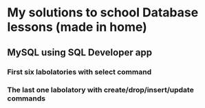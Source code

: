 # My solutions to school Database lessons (made in home)
## MySQL using SQL Developer app
### First six labolatories with select command
### The last one labolatory with create/drop/insert/update commands